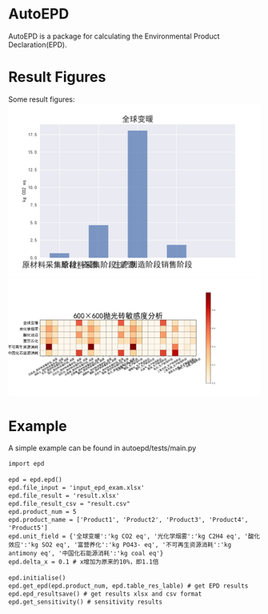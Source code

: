 # AutoEPD
AutoEPD is a package for calculating the Environmental Product Declaration(EPD).


# Result Figures
Some result figures:
![image](https://github.com/Jakkwj/autoepd/blob/master/results/EPD-GWP.jpg)
![image](https://github.com/Jakkwj/autoepd/blob/master/results/sensitivity.png)

# Example
A simple example can be found in autoepd/tests/main.py

```
import epd

epd = epd.epd()
epd.file_input = 'input_epd_exam.xlsx'
epd.file_result = 'result.xlsx'
epd.file_result_csv = "result.csv"
epd.product_num = 5
epd.product_name = ['Product1', 'Product2', 'Product3', 'Product4', 'Product5']
epd.unit_field = {'全球变暖':'kg CO2 eq', '光化学烟雾':'kg C2H4 eq', '酸化效应':'kg SO2 eq', '富营养化':'kg PO43- eq', '不可再生资源消耗':'kg antimony eq', '中国化石能源消耗':'kg coal eq'}
epd.delta_x = 0.1 # x增加为原来的10%，即1.1倍

epd.initialise()
epd.get_epd(epd.product_num, epd.table_res_lable) # get EPD results
epd.epd_resultsave() # get results xlsx and csv format
epd.get_sensitivity() # sensitivity results
```